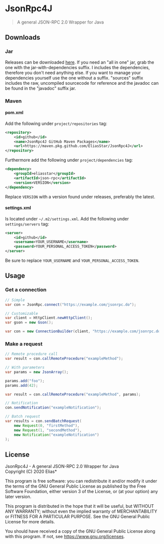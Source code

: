 # JsonRpc4J
> A general JSON-RPC 2.0 Wrapper for Java

## Downloads
### Jar
Releases can be downloaded [here](https://github.com/EliasStar/JsonRpc4J/releases).
If you need an "all in one" jar, grab the one with the jar-with-dependencies suffix. I includes the dependencies, therefore you don't need anything else.
If you want to manage your dependencies yourself use the one without a suffix.
"sources" suffix includes the raw, uncompiled sourcecode for reference and the javadoc can be found in the "javadoc" suffix jar.

### Maven
#### pom.xml
Add the following under `project/repositories` tag:
```xml
<repository>
    <id>github</id>
    <name>JsonRpc4J GitHub Maven Packages</name>
    <url>https://maven.pkg.github.com/EliasStar/JsonRpc4J</url>
</repository>
```
Furthermore add the following under `project/dependencies` tag:
```xml
<dependency>
    <groupId>eliasstar</groupId>
    <artifactId>json-rpc</artifactId>
    <version>VERSION</version>
</dependency>
```
Replace `VERSION` with a version found under releases, preferably the latest.

#### settings.xml
Is located under `~/.m2/settings.xml`.
Add the following under `settings/servers` tag:
```xml
<server>
    <id>github</id>
    <username>YOUR_USERNAME</username>
    <password>YOUR_PERSONAL_ACCESS_TOKEN</password>
</server>
```
Be sure to replace `YOUR_USERNAME` and `YOUR_PERSONAL_ACCESS_TOKEN`.

## Usage
### Get a connection
```java
// Simple
var con = JsonRpc.connect("https://example.com/jsonrpc.do");
```
```java
// Customizable
var client = HttpClient.newHttpClient();
var gson = new Gson();

var con = new ConnectionBuilder(client, "https://example.com/jsonrpc.do").setGson(gson).build();
```

### Make a request
```java
// Remote procedure call
var result = con.callRemoteProcedure("exampleMethod");
```
```java
// With parameters
var params = new JsonArray();

params.add("foo");
params.add(42);

var result = con.callRemoteProcedure("exampleMethod", params);
```
```java
// Notification
con.sendNotification("exampleNotification");
```

```java
// Batch request
var results = con.sendBatchRequest(
    new Request(0, "firstMethod"),
    new Request(1, "secondMethod"),
    new Notification("exampleNotification")
);
```


## License
JsonRpc4J - A general JSON-RPC 2.0 Wrapper for Java <br>
Copyright (C) 2020 Elias*

This program is free software: you can redistribute it and/or modify
it under the terms of the GNU General Public License as published by
the Free Software Foundation, either version 3 of the License, or
(at your option) any later version.

This program is distributed in the hope that it will be useful,
but WITHOUT ANY WARRANTY; without even the implied warranty of
MERCHANTABILITY or FITNESS FOR A PARTICULAR PURPOSE.  See the
GNU General Public License for more details.

You should have received a copy of the GNU General Public License
along with this program. If not, see https://www.gnu.org/licenses.

